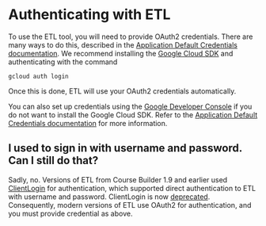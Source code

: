 # Authenticating with ETL #

To use the ETL tool, you will need to provide OAuth2 credentials. There are many ways to do this, described in the [Application Default Credentials documentation](https://developers.google.com/identity/protocols/application-default-credentials). We recommend installing the [Google Cloud SDK](https://cloud.google.com/sdk/) and authenticating with the command

```
gcloud auth login
```

Once this is done, ETL will use your OAuth2 credentials automatically.

You can also set up credentials using the [Google Developer Console](https://console.developers.google.com) if you do not want to install the Google Cloud SDK. Refer to the [Application Default Credentials documentation](https://developers.google.com/identity/protocols/application-default-credentials) for more information.

## I used to sign in with username and password. Can I still do that? ##

Sadly, no. Versions of ETL from Course Builder 1.9 and earlier used [ClientLogin](https://developers.google.com/identity/protocols/AuthForInstalledApps) for authentication, which supported direct authentication to ETL with username and password. ClientLogin is now [deprecated](http://googledevelopers.blogspot.com/2012/04/changes-to-deprecation-policies-and-api.html). Consequently, modern versions of ETL use OAuth2 for authentication, and you must provide credential as above.